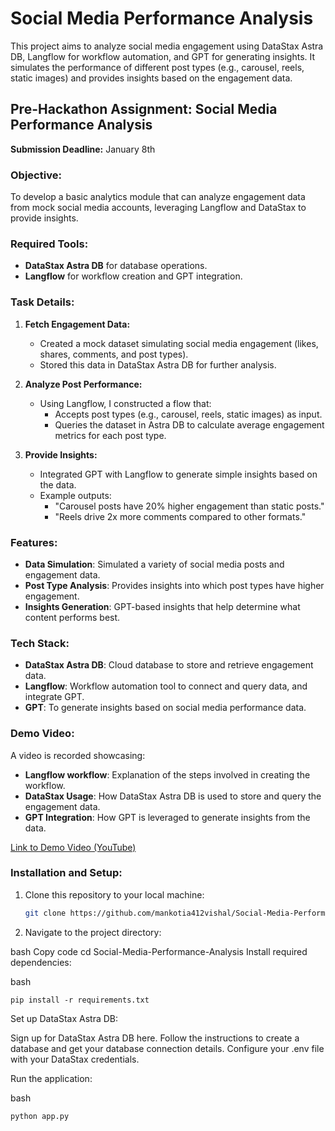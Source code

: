 # Social Media Performance Analysis

This project aims to analyze social media engagement using DataStax Astra DB, Langflow for workflow automation, and GPT for generating insights. It simulates the performance of different post types (e.g., carousel, reels, static images) and provides insights based on the engagement data.

## Pre-Hackathon Assignment: Social Media Performance Analysis
**Submission Deadline:** January 8th

### **Objective:**
To develop a basic analytics module that can analyze engagement data from mock social media accounts, leveraging Langflow and DataStax to provide insights.

### **Required Tools:**
- **DataStax Astra DB** for database operations.
- **Langflow** for workflow creation and GPT integration.
  
### **Task Details:**

1. **Fetch Engagement Data:**
   - Created a mock dataset simulating social media engagement (likes, shares, comments, and post types).
   - Stored this data in DataStax Astra DB for further analysis.

2. **Analyze Post Performance:**
   - Using Langflow, I constructed a flow that:
     - Accepts post types (e.g., carousel, reels, static images) as input.
     - Queries the dataset in Astra DB to calculate average engagement metrics for each post type.
     
3. **Provide Insights:**
   - Integrated GPT with Langflow to generate simple insights based on the data.
   - Example outputs:
     - "Carousel posts have 20% higher engagement than static posts."
     - "Reels drive 2x more comments compared to other formats."

### **Features:**
- **Data Simulation**: Simulated a variety of social media posts and engagement data.
- **Post Type Analysis**: Provides insights into which post types have higher engagement.
- **Insights Generation**: GPT-based insights that help determine what content performs best.
  
### **Tech Stack:**
- **DataStax Astra DB**: Cloud database to store and retrieve engagement data.
- **Langflow**: Workflow automation tool to connect and query data, and integrate GPT.
- **GPT**: To generate insights based on social media performance data.

### **Demo Video:**
A video is recorded showcasing:
- **Langflow workflow**: Explanation of the steps involved in creating the workflow.
- **DataStax Usage**: How DataStax Astra DB is used to store and query the engagement data.
- **GPT Integration**: How GPT is leveraged to generate insights from the data.

[Link to Demo Video (YouTube)](your-video-link)

### **Installation and Setup:**

1. Clone this repository to your local machine:
   ```bash
   git clone https://github.com/mankotia412vishal/Social-Media-Performance-Analysis.git
   ```
2. Navigate to the project directory:

bash
Copy code
cd Social-Media-Performance-Analysis
Install required dependencies:

bash
```
pip install -r requirements.txt
```
Set up DataStax Astra DB:

Sign up for DataStax Astra DB here.
Follow the instructions to create a database and get your database connection details.
Configure your .env file with your DataStax credentials.

Run the application:

bash
```
python app.py
```
